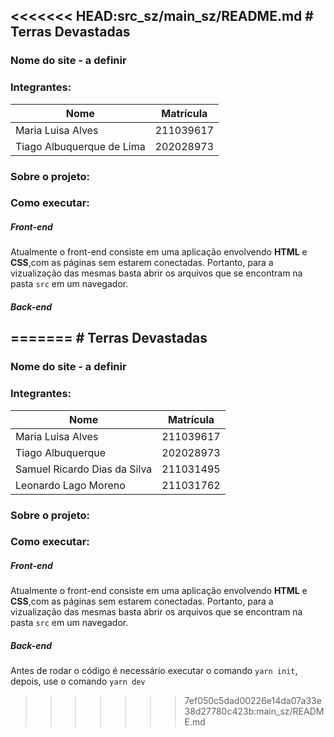 <<<<<<< HEAD:src_sz/main_sz/README.md
﻿# Terras Devastadas
---

### Nome do site - a definir

### Integrantes:
Nome | Matrícula
--|--
Maria Luisa Alves | 211039617
Tiago Albuquerque de Lima | 202028973


### Sobre o projeto:

### Como executar:
##### Front-end
Atualmente o front-end consiste em uma aplicação envolvendo **HTML** e **CSS**,com as páginas sem estarem conectadas. Portanto, para a vizualização das mesmas basta abrir os arquivos que se encontram na pasta `src` em um navegador.  


##### Back-end





=======
﻿# Terras Devastadas
---

### Nome do site - a definir

### Integrantes:
Nome | Matrícula
--|--
Maria Luisa Alves | 211039617
Tiago Albuquerque | 202028973
Samuel Ricardo Dias da Silva | 211031495
Leonardo Lago Moreno | 211031762


### Sobre o projeto:

### Como executar:
##### Front-end
Atualmente o front-end consiste em uma aplicação envolvendo **HTML** e **CSS**,com as páginas sem estarem conectadas. Portanto, para a vizualização das mesmas basta abrir os arquivos que se encontram na pasta `src` em um navegador.  


##### Back-end
 Antes de rodar o código é necessário executar o comando `yarn init`, depois, use o comando `yarn dev`




>>>>>>> 7ef050c5dad00226e14da07a33e38d27780c423b:main_sz/README.md
